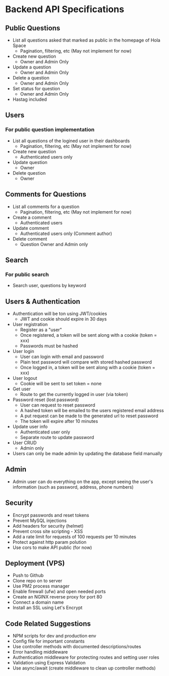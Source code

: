 # Backend API Specifications

## Public Questions
- List all questions asked that marked as public in the homepage of Hola Space
  * Pagination, filtering, etc (May not implement for now)
- Create new question
  * Owner and Admin Only
- Update a question
  * Owner and Admin Only
- Delete a question
  * Owner and Admin Only
- Set status for question
  * Owner and Admin Only
- Hastag included

## Users
### For public question implementation 
- List all questions of the logined user in their dashboards
  * Pagination, filtering, etc (May not implement for now)
- Create new question 
  * Authenticated users only
- Update question 
  * Owner
- Delete question
  * Owner 

## Comments for Questions
- List all comments for a question 
  * Pagination, filtering, etc (May not implement for now)
- Create a comment
  * Authenticated users
- Update comment
  * Authenticated users only (Comment author)
- Delete comment
  * Question Owner and Admin only

## Search
### For public search
- Search user, questions by keyword


## Users & Authentication
- Authentication will be ton using JWT/cookies
  * JWT and cookie should expire in 30 days
- User registration
  * Register as a "user"
  * Once registered, a token will be sent along with a cookie (token = xxx)
  * Passwords must be hashed
- User login
  * User can login with email and password
  * Plain text password will compare with stored hashed password
  * Once logged in, a token will be sent along with a cookie (token = xxx)
- User logout
  * Cookie will be sent to set token = none
- Get user
  * Route to get the currently logged in user (via token)
- Password reset (lost password)
  * User can request to reset password
  * A hashed token will be emailed to the users registered email address
  * A put request can be made to the generated url to reset password
  * The token will expire after 10 minutes
- Update user info
  * Authenticated user only
  * Separate route to update password
- User CRUD
  * Admin only
- Users can only be made admin by updating the database field manually

## Admin
- Admin user can do everything on the app, except seeing the user's information (such as password, address, phone numbers)

## Security
- Encrypt passwords and reset tokens
- Prevent MySQL injections
- Add headers for security (helmet)
- Prevent cross site scripting - XSS
- Add a rate limit for requests of 100 requests per 10 minutes
- Protect against http param polution
- Use cors to make API public (for now)

## Deployment (VPS)
- Push to Github
- Clone repo on to server
- Use PM2 process manager
- Enable firewall (ufw) and open needed ports
- Create an NGINX reverse proxy for port 80
- Connect a domain name
- Install an SSL using Let's Encrypt

## Code Related Suggestions
- NPM scripts for dev and production env
- Config file for important constants
- Use controller methods with documented descriptions/routes
- Error handling middleware
- Authentication middleware for protecting routes and setting user roles
- Validation using Express Validation
- Use async/await (create middleware to clean up controller methods)
